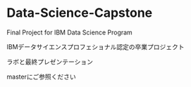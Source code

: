 # Data-Science-Capstone
Final Project for IBM Data Science Program

IBMデータサイエンスプロフェショナル認定の卒業プロジェクト

ラボと最終プレゼンテーション

masterにご参照ください
